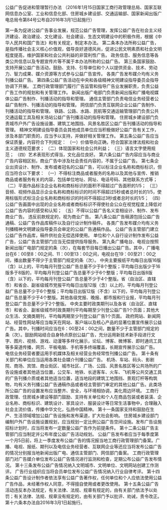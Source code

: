 公益广告促进和管理暂行办法
（2016年1月15日国家工商行政管理总局、国家互联网信息办公室、工业和信息化部、住房城乡建设部、交通运输部、国家新闻出版广电总局令第84号公布自2016年3月1日起施行）

第一条为促进公益广告事业发展，规范公益广告管理，发挥公益广告在社会主义经济建设、政治建设、文化建设、社会建设、生态文明建设中的积极作用，根据《中华人民共和国广告法》和有关规定，制定本办法。
第二条本办法所称公益广告，是指传播社会主义核心价值观，倡导良好道德风尚，促进公民文明素质和社会文明程度提高，维护国家和社会公共利益的非营利性广告。
政务信息、服务信息等各类公共信息以及专题宣传片等不属于本办法所称的公益广告。
第三条国家鼓励、支持开展公益广告活动，鼓励、支持、引导单位和个人以提供资金、技术、劳动力、智力成果、媒介资源等方式参与公益广告宣传。
各类广告发布媒介均有义务刊播公益广告。
第四条公益广告活动在中央和各级精神文明建设指导委员会指导协调下开展。
工商行政管理部门履行广告监管和指导广告业发展职责，负责公益广告工作的规划和有关管理工作。
新闻出版广电部门负责新闻出版和广播电视媒体公益广告制作、刊播活动的指导和管理。
通信主管部门负责电信业务经营者公益广告制作、刊播活动的指导和管理。
网信部门负责互联网企业公益广告制作、刊播活动的指导和管理。
铁路、公路、水路、民航等交通运输管理部门负责公共交通运载工具及相关场站公益广告刊播活动的指导和管理。
住房城乡建设部门负责城市户外广告设施设置、建筑工地围挡、风景名胜区公益广告刊播活动的指导和管理。
精神文明建设指导委员会其他成员单位应当积极做好公益广告有关工作，涉及本部门职责的，应当予以支持，并做好相关管理工作。
第五条公益广告应当保证质量，内容符合下列规定：
（一）价值导向正确，符合国家法律法规和社会主义道德规范要求；
（二）体现国家和社会公共利益；
（三）语言文字使用规范；
（四）艺术表现形式得当，文化品位良好。
第六条公益广告内容应当与商业广告内容相区别，商业广告中涉及社会责任内容的，不属于公益广告。
第七条企业出资设计、制作、发布或者冠名的公益广告，可以标注企业名称和商标标识，但应当符合以下要求：
（一）不得标注商品或者服务的名称以及其他与宣传、推销商品或者服务有关的内容，包括单位地址、网址、电话号码、其他联系方式等；
（二）平面作品标注企业名称和商标标识的面积不得超过广告面积的1/5；
（三）音频、视频作品显示企业名称和商标标识的时间不得超过5秒或者总时长的1/5，使用标版形式标注企业名称和商标标识的时间不得超过3秒或者总时长的1/5；
（四）公益广告画面中出现的企业名称或者商标标识不得使社会公众在视觉程度上降低对公益广告内容的感受和认知；
（五）不得以公益广告名义变相设计、制作、发布商业广告。
违反前款规定的，视为商业广告。
第八条公益广告稿源包括公益广告通稿、公益广告作品库稿件以及自行设计制作稿件。
各类广告发布媒介均有义务刊播精神文明建设指导委员会审定的公益广告通稿作品。
公益广告主管部门建立公益广告作品库，稿件供社会无偿选择使用。
单位和个人自行设计制作发布公益广告，公益广告主管部门应当无偿提供指导服务。
第九条广播电台、电视台按照新闻出版广电部门规定的条（次），在每套节目每日播出公益广告。其中，广播电台在6：00至8：00之间、11：00至13：00之间，电视台在19：00至21：00之间，播出数量不得少于主管部门规定的条（次）。
中央主要报纸平均每日出版16版（含）以上的，平均每月刊登公益广告总量不少于8个整版；平均每日出版少于16版多于8版的，平均每月刊登公益广告总量不少于6个整版；平均每日出版8版（含）以下的，平均每月刊登公益广告总量不少于4个整版。省（自治区、直辖市）和省会、副省级城市党报平均每日出版12版（含）以上的，平均每月刊登公益广告总量不少于6个整版；平均每日出版12版（不含）以下的，平均每月刊登公益广告总量不少于4个整版。其他各级党报、晚报、都市报和行业报，平均每月刊登公益广告总量不少于2个整版。
中央主要时政类期刊以及各省（自治区、直辖市）和省会、副省级城市时政类期刊平均每期至少刊登公益广告1个页面；其他大众生活、文摘类期刊，平均每两期至少刊登公益广告1个页面。
政府网站、新闻网站、经营性网站等应当每天在网站、客户端以及核心产品的显著位置宣传展示公益广告。其中，刊播时间应当在6：00至24：00之间，数量不少于主管部门规定的条（次）。鼓励网站结合自身特点原创公益广告，充分运用新技术新手段进行文字、图片、视频、游戏、动漫等多样化展示，论坛、博客、微博客、即时通讯工具等多渠道传播，网页、平板电脑、手机等多终端覆盖，长期宣传展示公益广告。
电信业务经营者要运用手机媒体及相关经营业务经常性刊播公益广告。
第十条有关部门和单位应当运用各类社会媒介刊播公益广告。
机场、车站、码头、影剧院、商场、宾馆、商业街区、城市社区、广场、公园、风景名胜区等公共场所的广告设施或者其他适当位置，公交车、地铁、长途客车、火车、飞机等公共交通工具的广告刊播介质或者其他适当位置，适当地段的建筑工地围挡、景观灯杆等构筑物，均有义务刊播公益广告通稿作品或者经主管部门审定的其他公益广告。此类场所公益广告的设置发布应当整齐、安全，与环境相协调，美化周边环境。
工商行政管理、住房城乡建设等部门鼓励、支持有关单位和个人在商品包装或者装潢、企业名称、商标标识、建筑设计、家具设计、服装设计等日常生活事物中，合理融入社会主流价值，传播中华文化，弘扬中国精神。
第十一条国家支持和鼓励在生产、生活领域增加公益广告设施和发布渠道，扩大社会影响。
住房城乡建设部门编制户外广告设施设置规划，应当规划一定比例公益广告空间设施。发布广告设施招标计划时，应当将发布一定数量公益广告作为前提条件。
第十二条公益广告主管部门应当制定并公布年度公益广告活动规划。
公益广告发布者应当于每季度第一个月5日前，将上一季度发布公益广告的情况报当地工商行政管理部门备案。广播、电视、报纸、期刊以及电信业务经营者、互联网企业等还应当将发布公益广告的情况分别报当地新闻出版广电、通信主管部门、网信部门备案。
工商行政管理部门对广告媒介单位发布公益广告情况进行监测和检查，定期公布公益广告发布情况。
第十三条发布公益广告情况纳入文明城市、文明单位、文明网站创建工作测评。
广告行业组织应当将会员单位发布公益广告情况纳入行业自律考评。
第十四条公益广告设计制作者依法享有公益广告著作权，任何单位和个人应依法使用公益广告作品，未经著作权人同意，不得擅自使用或者更改使用。
第十五条公益广告活动违反本办法规定，有关法律、法规、规章有规定的，由有关部门依法予以处罚；有关法律、法规、规章没有规定的，由有关部门予以批评、劝诫，责令改正。
第十六条本办法自2016年3月1日起施行。